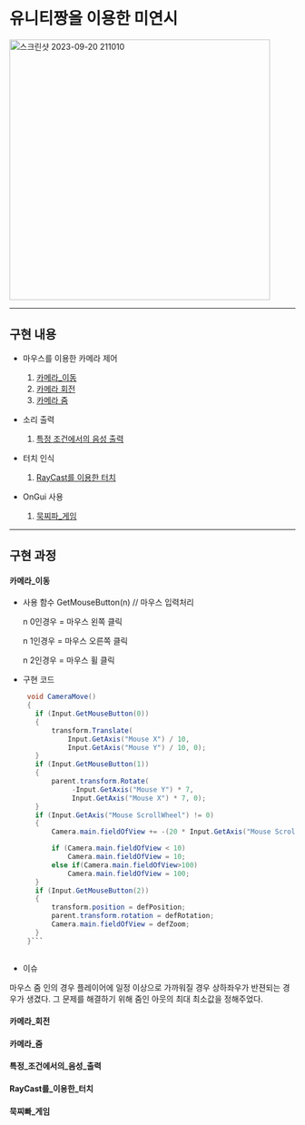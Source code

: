 # 유니티짱을 이용한 미연시 

<img width="459" alt="스크린샷 2023-09-20 211010" src="https://github.com/iou-bohun/group6-Linear-Regression-Calculator/assets/56661597/310ac803-9ed5-44a1-a0a6-c9c6437da699">

------------
## 구현 내용
* 마우스를 이용한 카메라 제어
  1. [카메라_이동](#카메라_이동)
  2. [카메라 회전](#카메라_회전)
  3. [카메라 줌](#카메라_줌)

* 소리 출력
  1. [특정 조건에서의 음성 출력](#특정_조건에서의_음성_출력)

* 터치 인식
  1. [RayCast를 이용한 터치](#RayCast를_이용한_터치)

 * OnGui 사용
   1. [묵찌파_게임](#묵찌빠_게임)
-------------
## 구현 과정
#### 카메라_이동 
- 사용 함수
   GetMouseButton(n) // 마우스 입력처리
   
   n 0인경우 = 마우스 왼쪽 클릭
   
   n 1인경우 = 마우스 오른쪽 클릭
   
   n 2인경우 = 마우스 휠 클릭

- 구현 코드
  ``` c#
   void CameraMove()
   {
     if (Input.GetMouseButton(0)) 
     {
         transform.Translate(
             Input.GetAxis("Mouse X") / 10,
             Input.GetAxis("Mouse Y") / 10, 0);
     }
     if (Input.GetMouseButton(1)) 
     {
         parent.transform.Rotate(
              -Input.GetAxis("Mouse Y") * 7,
              Input.GetAxis("Mouse X") * 7, 0);
     }
     if (Input.GetAxis("Mouse ScrollWheel") != 0)
     {
         Camera.main.fieldOfView += -(20 * Input.GetAxis("Mouse ScrollWheel"));

         if (Camera.main.fieldOfView < 10)
             Camera.main.fieldOfView = 10;
         else if(Camera.main.fieldOfView>100)
             Camera.main.fieldOfView = 100;  
     }
     if (Input.GetMouseButton(2))
     {
         transform.position = defPosition;
         parent.transform.rotation = defRotation;
         Camera.main.fieldOfView = defZoom;
     }
   }```
 

- 이슈

마우스 줌 인의 경우 플레이어에 일정 이상으로 가까워질 경우 상하좌우가 반젼되는 경우가 생겼다.
그 문제를 해결하기 위해 줌인 아웃의 최대 최소값을 정해주었다. 

   
#### 카메라_회전
#### 카메라_줌
#### 특정_조건에서의_음성_출력
#### RayCast를_이용한_터치
#### 묵찌빠_게임
